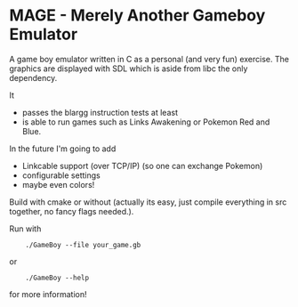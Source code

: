 # MAGE - Merely Another Gameboy Emulator

A game boy emulator written in C as a personal (and very fun) exercise.
The graphics are displayed with SDL which is aside from libc the only dependency.

It
- passes the blargg instruction tests at least
- is able to run games such as Links Awakening or Pokemon Red and Blue.

In the future I'm going to add
- Linkcable support (over TCP/IP) (so one can exchange Pokemon)
- configurable settings
- maybe even colors!

Build with cmake or without (actually its easy, 
just compile everything in src together, no fancy flags needed.).

Run with
```
    ./GameBoy --file your_game.gb
```

or
```
    ./GameBoy --help
```
for more information!